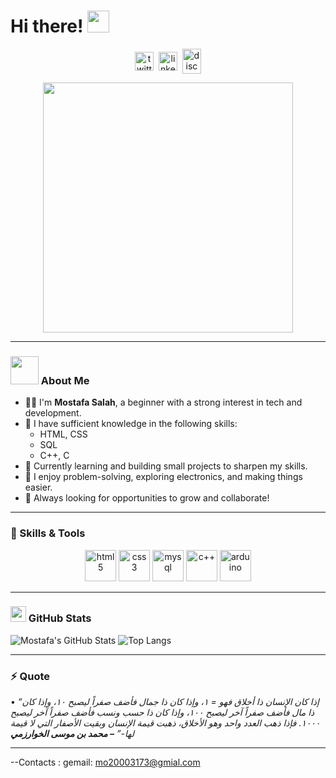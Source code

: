 # Hi there! <img src="https://github.com/TheDudeThatCode/TheDudeThatCode/blob/master/Assets/Hi.gif" width="35" />

<p align="center">
<img align="center" src="https://cdn.jsdelivr.net/npm/simple-icons@3.0.1/icons/twitter.svg" alt="twitter" height="30" width="30" />&nbsp;
<img align="center" src="https://cdn.jsdelivr.net/npm/simple-icons@3.0.1/icons/linkedin.svg" alt="linkedin" height="30" width="30" />&nbsp;
<img align="center" src="https://cdn.jsdelivr.net/npm/simple-icons@3.0.1/icons/discord.svg" alt="discord" height="40" width="30" />
</p>

<div align="center">
  <img src="https://media.giphy.com/media/qgQUggAC3Pfv687qPC/giphy.gif" width="400" />
</div>

---

### <img src="https://github.com/TheDudeThatCode/TheDudeThatCode/blob/master/Assets/Developer.gif" width="45" /> About Me

- 🧑‍💻 I'm **Mostafa Salah**, a beginner with a strong interest in tech and development.
- 📘 I have sufficient knowledge in the following skills:
  - HTML, CSS
  - SQL
  - C++, C
- 🔧 Currently learning and building small projects to sharpen my skills.
- 💬 I enjoy problem-solving, exploring electronics, and making things easier.
- 🌱 Always looking for opportunities to grow and collaborate!

---

### 🧠 Skills & Tools

<p align="center">
  <img src="https://www.vectorlogo.zone/logos/w3_html5/w3_html5-icon.svg" alt="html5" width="50" height="50"/>
  <img src="https://www.vectorlogo.zone/logos/w3_css/w3_css-icon.svg" alt="css3" width="50" height="50"/>
  <img src="https://www.vectorlogo.zone/logos/mysql/mysql-icon.svg" alt="mysql" width="50" height="50"/>
  <img src="https://cdn.worldvectorlogo.com/logos/c.svg" alt="c++" width="50" height="50"/>
  <img src="https://www.vectorlogo.zone/logos/arduino/arduino-icon.svg" alt="arduino" width="50" height="50"/>
</p>

---

### <img src='https://media1.giphy.com/media/du3J3cXyzhj75IOgvA/giphy.gif' width='25' /> GitHub Stats

![Mostafa's GitHub Stats](https://github-readme-stats.vercel.app/api?username=your-github-username&show_icons=true&theme=radical)
![Top Langs](https://github-readme-stats.vercel.app/api/top-langs/?username=your-github-username&layout=compact&theme=radical)

---

### ⚡ Quote

<!--STARTS_HERE_QUOTE_README-->
• <i>“إذا كان الإنسان ذا أخلاق فهو = ١، وإذا كان ذا جمال فأضف صفراً ليصبح ١٠، وإذا كان ذا مال فأضف صفراً آخر ليصبح ١٠٠، وإذا كان ذا حسب ونسب فأضف صفراً آخر ليصبح ١٠٠٠. فإذا ذهب العدد واحد وهو الأخلاق، ذهبت قيمة الإنسان وبقيت الأصفار التي لا قيمة لها-” <strong>– محمد بن موسى الخوارزمي</strong></i>
<!--ENDS_HERE_QUOTE_README-->

---



--Contacts :
gemail: mo20003173@gmial.com
